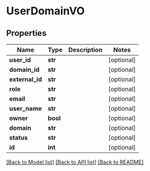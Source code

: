 # UserDomainVO

## Properties
Name | Type | Description | Notes
------------ | ------------- | ------------- | -------------
**user_id** | **str** |  | [optional] 
**domain_id** | **str** |  | [optional] 
**external_id** | **str** |  | [optional] 
**role** | **str** |  | [optional] 
**email** | **str** |  | [optional] 
**user_name** | **str** |  | [optional] 
**owner** | **bool** |  | [optional] 
**domain** | **str** |  | [optional] 
**status** | **str** |  | [optional] 
**id** | **int** |  | [optional] 

[[Back to Model list]](../README.md#documentation-for-models) [[Back to API list]](../README.md#documentation-for-api-endpoints) [[Back to README]](../README.md)

